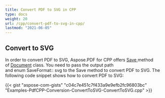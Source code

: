 ```yaml
---
title: Convert PDF to SVG in CPP
type: docs
weight: 20
url: /cpp/convert-pdf-to-svg-in-cpp/
lastmod: "2021-06-05"
---
```


## **Convert to SVG**
In order to convert PDF to SVG, Aspose.PDF for CPP offers [Save ](https://apireference.aspose.com/cpp/pdf/class/aspose.pdf.document/#ac082fe8e67b25685fc51d33e804269fa)method of [Document](https://apireference.aspose.com/cpp/pdf/class/aspose.pdf.document/) class. You need to pass the output path and enum SaveFormat:: svg to the Save method to convert PDF to SVG. The following code snippet shows how to convert PDF to SVG:

{{< gist "aspose-com-gists" "c04c7e451c7f433a9e9efb2fc96803bc" "Examples-PdfCPP-Conversion-ConvertToSVG-ConvertToSVG.cpp" >}}
